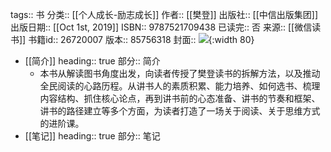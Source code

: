 tags:: 书
分类:: [[个人成长-励志成长]]
作者:: [[樊登]]
出版社:: [[中信出版集团]]
出版日期:: [[Oct 1st, 2019]]
ISBN:: 9787521709438
已读完:: 否
来源:: [[微信读书]]
书籍id:: 26720007
版本:: 85756318
封面:: ![](https://cdn.weread.qq.com/weread/cover/34/YueWen_26720007/s_YueWen_26720007.jpg){:width 80}

- [[简介]]
  heading:: true
  部分:: 简介
	- 本书从解读图书角度出发，向读者传授了樊登读书的拆解方法，以及推动全民阅读的心路历程。从讲书人的素质积累、能力培养、如何选书、梳理内容结构、抓住核心论点，再到讲书前的心态准备、讲书的节奏和框架、讲书的路径建立等多个方面，为读者打造了一场关于阅读、关于思维方式的进阶课。
- [[笔记]]
  heading:: true
  部分:: 笔记